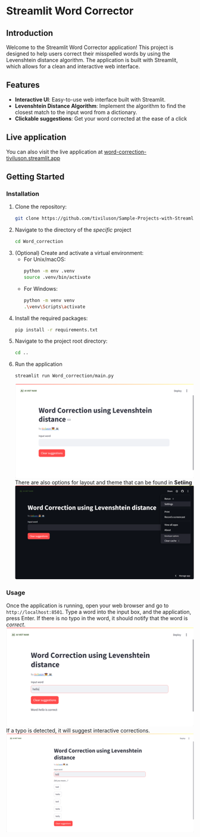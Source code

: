 # Streamlit Word Corrector

## Introduction
Welcome to the Streamlit Word Corrector application! This project is designed to help users correct their misspelled words by using the Levenshtein distance algorithm. The application is built with Streamlit, which allows for a clean and interactive web interface.

## Features
- **Interactive UI**: Easy-to-use web interface built with Streamlit.
- **Levenshtein Distance Algorithm**: Implement the algorithm to find the closest match to the input word from a dictionary.
- **Clickable suggestions**: Get your word corrected at the ease of a click

## Live application
You can also visit the live application at [word-correction-tiviluson.streamlit.app](https://word-correction-tiviluson.streamlit.app)

## Getting Started

### Installation
1. Clone the repository:
   ```bash
   git clone https://github.com/tiviluson/Sample-Projects-with-Streamlit
1. Navigate to the directory of the *specific* project
   ```bash
   cd Word_correction
1. (Optional) Create and activate a virtual environment:
   * For Unix/macOS:
      ```bash
      python -m env .venv
      source .venv/bin/activate
   * For Windows:
      ```bash
      python -m venv venv
      .\venv\Scripts\activate
1. Install the required packages:
   ```bash
   pip install -r requirements.txt
1. Navigate to the project root directory:
   ```bash
   cd ..
1. Run the application
   ```bash
   streamlit run Word_correction/main.py
   ```
   ![alt text](../assets/word_corrector_1.png)
   There are also options for layout and theme that can be found in **Setiing**
   ![alt text](../assets/word_corrector_4.png)

### Usage
Once the application is running, open your web browser and go to `http://localhost:8501`. Type a word into the input box, and the application, press Enter.
If there is no typo in the word, it should notify that the word is *correct*.
![alt text](../assets/word_corrector_2.png)
If a typo is detected, it will suggest interactive corrections.
![alt text](../assets/word_corrector_3.png)